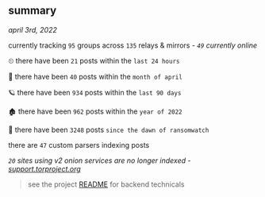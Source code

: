 
## summary
_april 3rd, 2022_

currently tracking `95` groups across `135` relays & mirrors - _`49` currently online_

⏲ there have been `21` posts within the `last 24 hours`

🦈 there have been `40` posts within the `month of april`

🪐 there have been `934` posts within the `last 90 days`

🏚 there have been `962` posts within the `year of 2022`

🦕 there have been `3248` posts `since the dawn of ransomwatch`

there are `47` custom parsers indexing posts

_`20` sites using v2 onion services are no longer indexed - [support.torproject.org](https://support.torproject.org/onionservices/v2-deprecation/)_

> see the project [README](https://github.com/thetanz/ransomwatch#ransomwatch--) for backend technicals
